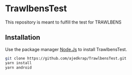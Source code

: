 # TrawlbensTest

This repository is meant to fulfill the test for TRAWLBENS

## Installation

Use the package manager [Node.Js](https://nodejs.org/en/) to install TrawlbensTest.

```bash
git clone https://github.com/ajedkrap/TrawlbensTest.git
yarn install
yarn android
```
